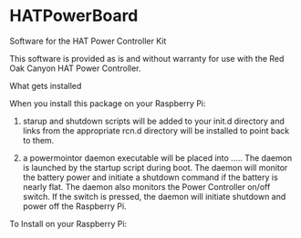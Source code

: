 # HATPowerBoard
Software for the HAT Power Controller Kit

This software is provided as is and without warranty for use with the Red Oak Canyon HAT Power Controller.  

What gets installed

When you install this package on your Raspberry Pi: 

1) starup and shutdown scripts will be added to your init.d directory and links from the 
   appropriate rcn.d directory will be installed to point back to them.

2) a powermointor daemon executable will be placed into .....  The daemon is launched by the startup script
   during boot.  The daemon will monitor the battery power and initiate a shutdown command if the battery
   is nearly flat.  The daemon also monitors the Power Controller on/off switch. If the switch is pressed,
   the daemon will initiate shutdown and power off the Raspberry Pi.



To Install on your Raspberry Pi:


